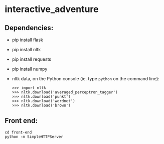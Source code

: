 # interactive_adventure
## Dependencies:
- pip install flask
- pip install nltk
- pip install requests
- pip install numpy
- nltk data, on the Python console (ie. type `python` on the command line): 

    ```
    >>> import nltk
    >>> nltk.download('averaged_perceptron_tagger')
    >>> nltk.download('punkt')
    >>> nltk.download('wordnet')
    >>> nltk.download('brown')
    ```


## Front end:

```
cd front-end
python -m SimpleHTTPServer
```
